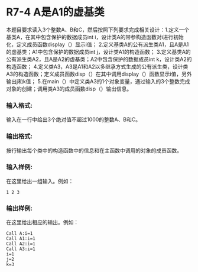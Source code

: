 # R7-4 A是A1的虚基类

本题目要求读入3个整数A、B和C，然后按照下列要求完成相关设计：1.定义一个基类A，在其中包含保护的数据成员int i，设计类A的带参构造函数对i进行初始化，定义成员函数display（）显示i值； 2.定义基类A的公有派生类A1，且A是A1的虚基类；A1中包含保护的数据成员int j，设计类A1的构造函数； 3.定义基类A的公有派生类A2，且A是A2的虚基类；A2中包含保护的数据成员int k，设计类A2的构造函数； 4.定义类A3，A3是A1和A2以多继承方式生成的公有派生类，设计类A3的构造函数；定义成员函数disp（）在其中调用display（）函数显示i值，另外输出j和k值； 5.在main（）中定义类A3的1个对象变量，通过输入的3个整数完成对象的创建；调用类A3的成员函数disp（）输出信息。

### 输入格式:

输入在一行中给出3个绝对值不超过1000的整数A、B和C。

### 输出格式:

按行输出每个类中的构造函数中的信息和在主函数中调用的对象的成员函数。

### 输入样例:

在这里给出一组输入。例如：

```in
1 2 3
```

### 输出样例:

在这里给出相应的输出。例如：

```out
Call A:i=1
Call A1:i=1
Call A2:i=1
Call A3:i=1
i=1
j=2
k=3
```
